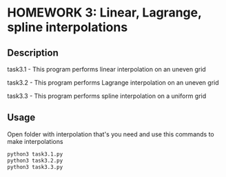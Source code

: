 # HOMEWORK 3: Linear, Lagrange, spline interpolations

## Description

task3.1 - This program performs linear interpolation on an uneven grid

task3.2 - This program performs Lagrange interpolation on an uneven grid

task3.3 - This program performs spline interpolation on a uniform grid

## Usage

Open folder with interpolation that's you need and use this commands to make interpolations

```bash
python3 task3.1.py
python3 task3.2.py
python3 task3.3.py
```

